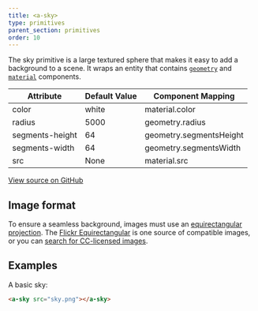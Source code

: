 ```yaml
---
title: <a-sky>
type: primitives
parent_section: primitives
order: 10
---
```


The sky primitive is a large textured sphere that makes it easy to add a background to a scene. It wraps an entity that contains [`geometry`](../components/geometry.html) and [`material`](../components/material.html) components.

| Attribute       | Default Value | Component Mapping       |
| --------------- | ------------- | -----------------       |
| color           | white         | material.color          |
| radius          | 5000          | geometry.radius         |
| segments-height | 64            | geometry.segmentsHeight |
| segments-width  | 64            | geometry.segmentsWidth  |
| src             | None          | material.src            |

[View source on GitHub](https://github.com/aframevr/aframe/blob/master/elements/templates/a-sky/index.html)

## Image format

To ensure a seamless background, images must use an [equirectangular projection](https://en.wikipedia.org/wiki/Equirectangular_projection). The [Flickr Equirectangular](https://www.flickr.com/groups/equirectangular/) is one source of compatible images, or you can [search for CC-licensed images](https://www.flickr.com/search/?text=equirectangular&license=4%2C5%2C9%2C10).

## Examples

A basic sky:

```html
<a-sky src="sky.png"></a-sky>
```
